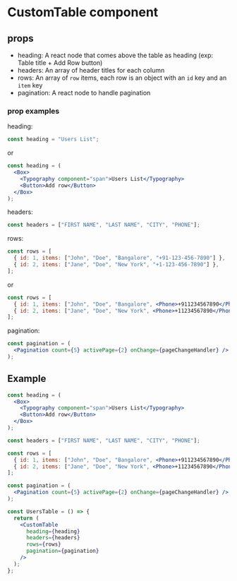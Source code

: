 # CustomTable component

## props

- heading: A react node that comes above the table as heading (exp: Table title + Add Row button)
- headers: An array of header titles for each column
- rows: An array of `row` items, each row is an object with an `id` key and an `item` key
- pagination: A react node to handle pagination

### prop examples

heading:

```jsx
const heading = "Users List";
```

or

```jsx
const heading = (
  <Box>
    <Typography component="span">Users List</Typography>
    <Button>Add row</Button>
  </Box>
);
```

headers:

```js
const headers = ["FIRST NAME", "LAST NAME", "CITY", "PHONE"];
```

rows:

```js
const rows = [
  { id: 1, items: ["John", "Doe", "Bangalore", "+91-123-456-7890"] },
  { id: 2, items: ["Jane", "Doe", "New York", "+1-123-456-7890"] },
];
```

or

```jsx
const rows = [
  { id: 1, items: ["John", "Doe", "Bangalore", <Phone>+911234567890</Phone>] },
  { id: 2, items: ["Jane", "Doe", "New York", <Phone>+11234567890</Phone>] },
];
```

pagination:

```jsx
const pagination = (
  <Pagination count={5} activePage={2} onChange={pageChangeHandler} />
);
```

## Example

```jsx
const heading = (
  <Box>
    <Typography component="span">Users List</Typography>
    <Button>Add row</Button>
  </Box>
);

const headers = ["FIRST NAME", "LAST NAME", "CITY", "PHONE"];

const rows = [
  { id: 1, items: ["John", "Doe", "Bangalore", <Phone>+911234567890</Phone>] },
  { id: 2, items: ["Jane", "Doe", "New York", <Phone>+11234567890</Phone>] },
];

const pagination = (
  <Pagination count={5} activePage={2} onChange={pageChangeHandler} />
);

const UsersTable = () => {
  return (
    <CustomTable
      heading={heading}
      headers={headers}
      rows={rows}
      pagination={pagination}
    />
  );
};
```
